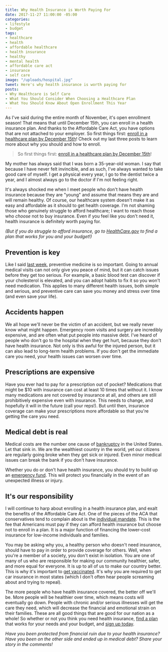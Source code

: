 ```yaml
---
title: Why Health Insurance is Worth Paying For
date: 2017-11-27 11:00:00 -05:00
categories:
- lifestyle
- budget
tags:
- healthcare
- health
- affordable healthcare
- health insurance
- healthy
- mental health
- affordable care act
- insurance
- self care
image: "/uploads/hospital.jpg"
tweet: Here's why health insurance is worth paying for
posts:
- Why Healthcare is Self Care
- What You Should Consider When Choosing a Healthcare Plan
- What You Should Know About Open Enrollment This Year
---
```


As I've said during the entire month of November, it's open enrollment season! That means that until December 15th, you can enroll in a health insurance plan. And thanks to the Affordable Care Act, you have options that are not attached to your employer. So first things first: [enroll in a healthcare plan by December 15th](http://healthcare.gov)! Check out my last three posts to learn more about why you should and how to enroll.

> So first things first: [enroll in a healthcare plan by December 15th](http://healthcare.gov)!

My mother has always said that I was born a 35-year-old woman. I say that because I have never felt invincible, and as such, I've always wanted to take good care of myself. I get a physical every year, I go to the dentist twice a year, and I almost always go to the doctor if I'm not feeling right.

It's always shocked me when I meet people who don't have health insurance because they are "young" and assume that means they are and will remain healthy. Of course, our healthcare system doesn't make it as easy and affordable as it should to get health coverage. I'm not shaming those who genuinely struggle to afford healthcare; I want to reach those who *choose* not to buy insurance. Even if you feel like you don't need it, health insurance is definitely worth paying for.

*(But if you do struggle to afford insurance, go to [HealthCare.gov](http://www.healthcare.gov) to find a plan that works for you and your budget!)*

## Prevention is key

Like I said [last week](https://www.maggiegermano.com/blog/why-healthcare-is-self-care/), preventive medicine is so important. Going to annual medical visits can not only give you peace of mind, but it can catch issues before they get too serious. For example, a basic blood test can discover if your cholesterol is elevated, and you can adopt habits to fix it so you won't need medication. This applies to many different health issues, both simple and serious, and preventive care can save you money and stress over time (and even save your life).

## Accidents happen

We all hope we'll never be the victim of an accident, but we really never know what might happen. Emergency room visits and surgery are incredibly expensive, and are often what put people into massive debt. I've heard of people who don't go to the hospital when they get hurt, because they don't have health insurance. Not only is this awful for the injured person, but it can also lead to long-term health problems. If you don't get the immediate care you need, your health issues can worsen over time.

## Prescriptions are expensive

Have you ever had to pay for a prescription out of pocket? Medications that might be $10 with insurance can cost at least 10 times that without it. I know many medications are not covered by insurance at all, and others are still prohibitively expensive even with insurance. This needs to change, and hopefully it will in the future (call your reps!). But until then, insurance coverage can make your prescriptions more affordable so that you're getting the care you need.

## Medical debt is real

Medical costs are the number one cause of [bankruptcy](https://www.cnbc.com/id/100840148) in the United States. Let that sink in. We are the wealthiest country in the world, yet our citizens are regularly going broke when they get sick or injured. Even minor medical issues can break the bank if you don't have insurance.

Whether you do or don't have health insurance, you should try to build up an [emergency fund](https://www.maggiegermano.com/blog/you-need-an-emergency-fund). This will protect you financially in the event of an unexpected illness or injury.

## It's our responsibility

I will continue to harp about enrolling in a health insurance plan, and exalt the benefits of the Affordable Care Act. One of the pieces of the ACA that conservatives tend to complain about is the [individual mandate](https://www.healthcare.gov/fees/fee-for-not-being-covered/). This is the fee that Americans must pay if they can afford health insurance but choose not to enroll in a plan. It is a major function of financing the lower-cost insurance for low-income individuals and families.

You may be asking why you, a healthy person who doesn't need insurance, should have to pay in order to provide coverage for others. Well, when you're a member of a society, you don't exist in isolation. You are one of many of us who are responsible for making our community healthier, safer, and more equal for everyone. It is up to all of us to make our country better. This is why it's important to [get vaccinated](https://www.vaccines.gov/basics/protection/index.html). It's why you are required to get car insurance in most states (which I don't often hear people screaming about and trying to repeal). 

The more people who have health insurance covered, the better off we'll be. More people will be healthier over time, which means costs will eventually go down. People with chronic and/or serious illnesses will get the care they need, which will decrease the financial and emotional strain on their families. These are all good things that are good for our nation as a whole! So whether or not you think you need health insurance, [find a plan](https://www.takecommandhealth.com/maggie-germano?mc_cid=4441b3942f&mc_eid=4a369b2109) that works for your needs and your budget, and [sign up today](http://www.healthcare.gov).

*Have you been protected from financial ruin due to your health insurance? Have you been on the other side and ended up in medical debt? Share your story in the comments!*